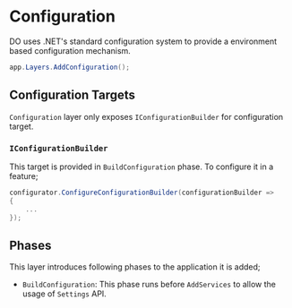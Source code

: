 # Configuration

DO uses .NET's standard configuration system to provide a environment based
configuration mechanism.

```csharp
app.Layers.AddConfiguration();
```

## Configuration Targets

`Configuration` layer only exposes `IConfigurationBuilder` for configuration
target.

### `IConfigurationBuilder`

This target is provided in `BuildConfiguration` phase. To configure it in a
feature;

```csharp
configurator.ConfigureConfigurationBuilder(configurationBuilder =>
{
    ...
});
```

## Phases

This layer introduces following phases to the application it is added;

- `BuildConfiguration`: This phase runs before `AddServices` to allow the usage
  of `Settings` API.
